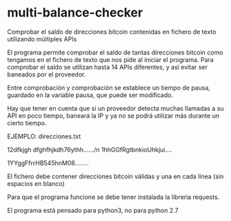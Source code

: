 # multi-balance-checker
Comprobar el saldo de  direcciones bitcoin contenidas en fichero de texto utilizando múltiples APIs

El programa permite comprobar el saldo de tantas direcciones bitcoin como tengamos en el fichero de texto que nos pide al iniciar el programa. Para comprobar el saldo se utilizan hasta 14 APIs diferentes, y así evitar ser baneados por el proveedor.

Entre comprobación y comprobación se establece un tiempo de pausa, guardado en la variable pausa, que puede ser modificado.

Hay que tener en cuenta que si un proveedor detecta muchas llamadas a su API en poco tiempo, baneará la IP y ya no se podrá utilizar más durante un cierto tiempo.


EJEMPLO: direcciones.txt

12dfkjgh dfghfhjkdh76ythh....../n
1hhGGfRgtbnkioUhkjui....

1YYggFfrrHB545hnM08........

El fichero debe contener direcciones bitcoin válidas y una en cada línea (sin espacios en blanco)

Para que el programa funcione se debe tener instalada la libreria requests.

El programa está pensado para python3, no para python 2.7

